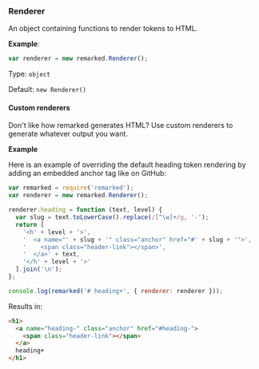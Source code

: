 ### Renderer

An object containing functions to render tokens to HTML.

**Example**:

```js
var renderer = new remarked.Renderer();
```

Type: `object`

Default: `new Renderer()`


#### Custom renderers

Don't like how remarked generates HTML? Use custom renderers to generate whatever output you want.

**Example**

Here is an example of overriding the default heading token rendering by adding an embedded anchor tag like on GitHub:

```javascript
var remarked = require('remarked');
var renderer = new remarked.Renderer();

renderer.heading = function (text, level) {
  var slug = text.toLowerCase().replace(/[^\w]+/g, '-');
  return [
    '<h' + level + '>',
    '  <a name="' + slug + '" class="anchor" href="#' + slug + '">',
    '    <span class="header-link"></span>',
    '  </a>' + text,
    '</h' + level + '>'
  ].join('\n');
};

console.log(remarked('# heading+', { renderer: renderer }));
```

Results in:

```html
<h1>
  <a name="heading-" class="anchor" href="#heading-">
    <span class="header-link"></span>
  </a>
  heading+
</h1>
```
